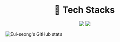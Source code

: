 <h1 align="center">🔨 Tech Stacks</h1>

<p align="center">
<img src="https://img.shields.io/badge/C-A8B9CC?style=flat-square&logo=C&logoColor=white"/> 
<img src="https://img.shields.io/badge/Python-3776AB?style=flat-square&logo=Python&logoColor=white"/>

<p align="center">
  
![Eui-seong's GitHub stats](https://github-readme-stats.vercel.app/api?username=Eui-seong&show_icons=true&theme=radical)
